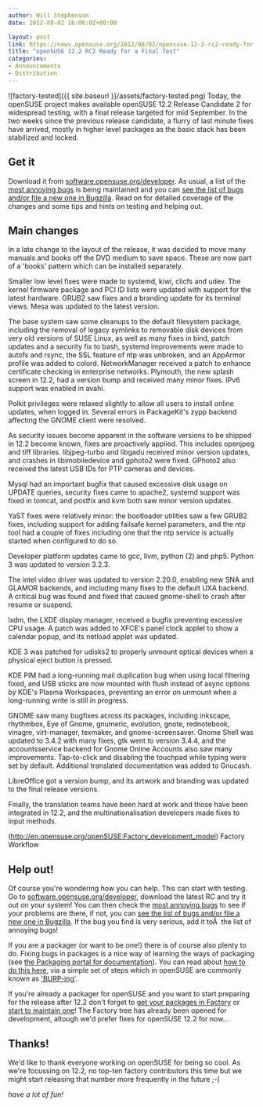 ```yaml
---
author: Will Stephenson
date: 2012-08-02 16:06:02+00:00

layout: post
link: https://news.opensuse.org/2012/08/02/opensuse-12-2-rc2-ready-for-a-final-test/
title: "openSUSE 12.2 RC2 Ready for a Final Test"
categories:
- Announcements
- Distribution
---
```

![factory-tested]({{ site.baseurl }}/assets/factory-tested.png)
Today, the openSUSE project makes available openSUSE 12.2 Release Candidate 2 for widespread testing, with a final release targeted for mid September. In the two weeks since the previous release candidate, a flurry of last minute fixes have arrived, mostly in higher level packages as the basic stack has been stabilized and locked.


## Get it


Download it from [software.opensuse.org/developer](http://software.opensuse.org/developer/). As usual, a list of the [most annoying bugs](http://en.opensuse.org/openSUSE:Most_annoying_bugs_12.2_dev) is being maintained and you can [see the list of bugs](https://bugzilla.novell.com/query.cgi?classification=openSUSE&field0-0-0=op_sys&product=openSUSE%2012.2&query_format=advanced&resolution=---&type0-0-0=substring&value0-0-0=openSUSE) [and/or file a new one in Bugzilla](https://bugzilla.novell.com/enter_bug.cgi?product=openSUSE%2012.2&format=guided). Read on for detailed coverage of the changes and some tips and hints on testing and helping out.<!-- more -->


## Main changes


In a late change to the layout of the release, it was decided to move many manuals and books off the DVD medium to save space. These are now part of a 'books' pattern which can be installed separately.

Smaller low level fixes were made to systemd, kiwi, clicfs and udev. The kernel firmware package and PCI ID lists were updated with support for the latest hardware. GRUB2 saw fixes and a branding update for its terminal views. Mesa was updated to the latest version.

The base system saw some cleanups to the default filesystem package, including the removal of legacy symlinks to removable disk devices from very old versions of SUSE Linux, as well as many fixes in bind, patch updates and a security fix to bash, systemd improvements were made to autofs and rsync, the SSL feature of ntp was unbroken, and an AppArmor profile was added to colord. NetworkManager received a patch to enhance certificate checking in enterprise networks. Plymouth, the new splash screen in 12.2, had a version bump and received many minor fixes. IPv6 support was enabled in avahi.

Polkit privileges were relaxed slightly to allow all users to install online updates, when logged in. Several errors in PackageKit's zypp backend affecting the GNOME client were resolved.

As security issues become apparent in the software versions to be shipped in 12.2 become known, fixes are proactively applied. This includes openjpeg and tiff libraries. libjpeg-turbo and libgadu received minor version updates, and crashes in libimobiledevice and gphoto2 were fixed. GPhoto2 also received the latest USB IDs for PTP cameras and devices.

Mysql had an important bugfix that caused excessive disk usage on UPDATE queries, security fixes came to apache2, systemd support was fixed in tomcat, and postfix and kvm both saw minor version updates.

YaST fixes were relatively minor: the bootloader utilities saw a few GRUB2 fixes, including support for adding failsafe kernel parameters, and the ntp tool had a couple of fixes including one that the ntp service is actually started when configured to do so.

Developer platform updates came to gcc, llvm, python (2) and php5. Python 3 was updated to version 3.2.3.

The intel video driver was updated to version 2.20.0, enabling new SNA and GLAMOR backends, and including many fixes to the default UXA backend. A critical bug was found and fixed that caused gnome-shell to crash after resume or suspend.

lxdm, the LXDE display manager, received a bugfix preventing excessive CPU usage. A patch was added to XFCE's panel clock applet to show a calendar popup, and its netload applet was updated.

KDE 3 was patched for udisks2 to properly unmount optical devices when a physical eject button is pressed.

KDE PIM had a long-running mail duplication bug when using local filtering fixed, and USB sticks are now mounted with flush instead of async options by KDE's Plasma Workspaces, preventing an error on unmount when a long-running write is still in progress.

GNOME saw many bugfixes across its packages, including inkscape, rhythmbox, Eye of Gnome, gnumeric, evolution, gnote, rednotebook, vinagre, virt-manager, texmaker, and gnome-screensaver. Gnome Shell was updated to 3.4.2 with many fixes, gtk went to version 3.4.4, and the accountsservice backend for Gnome Online Accounts also saw many improvements. Tap-to-click and disabling the touchpad while typing were set by default. Additional translated documentation was added to Gnucash.

LibreOffice got a version bump, and its artwork and branding was updated to the final release versions.

Finally, the translation teams have been hard at work and those have been integrated in 12.2, and the multinationalisation developers made fixes to input methods.

(http://en.opensuse.org/openSUSE:Factory_development_model) Factory Workflow


## Help out!


Of course you're wondering how you can help. This can start with testing. Go to [software.opensuse.org/developer](http://software.opensuse.org/developer/), download the latest RC and try it out on your system! You can then check the
[most annoying bugs](http://en.opensuse.org/openSUSE:Most_annoying_bugs_12.2_dev) to see if your problems are there, if not, you can [see the list of bugs and/or file a new one in Bugzilla](https://bugzilla.novell.com/query.cgi?classification=openSUSE&field0-0-0=op_sys&product=openSUSE%2012.2&query_format=advanced&resolution=---&type0-0-0=substring&value0-0-0=openSUSE). If the bug you find is very serious, add it toÂ  the list of annoying bugs!

If you are a packager (or want to be one!) there is of course also plenty to do. Fixing bugs in packages is a nice way of learning the ways of packaging (see [the Packaging portal for documentation](http://en.opensuse.org/Portal:Packaging)). You can read about [how to do this here](http://en.opensuse.org/openSUSE:How_to_contribute_to_Factory), via a simple set of steps which in openSUSE are commonly known as ['BURP-ing'](http://lizards.opensuse.org/2011/05/16/have-you-burped-yet-today/).

If you're already a packager for openSUSE and you want to start preparing for the release after 12.2 don't forget to [get your packages in Factory](http://en.opensuse.org/openSUSE:How_to_contribute_to_Factory#How_to_add_a_new_package_to_Factory) or [start to maintain one](http://en.opensuse.org/openSUSE:How_to_contribute_to_Factory#How_to_become_a_maintainer_of_a_package_in_Factory)! The Factory tree has already been opened for development, altough we'd prefer fixes for openSUSE 12.2 for now...


## Thanks!


We'd like to thank everyone working on openSUSE for being so cool. As we're focussing on 12.2, no top-ten factory contributors this time but we might start releasing that number more frequently in the future ;-)

_have a lot of fun!_		
